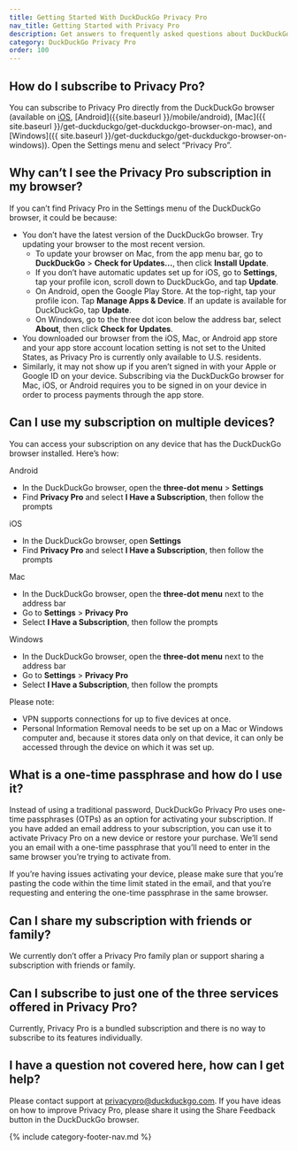 ```yaml
---
title: Getting Started With DuckDuckGo Privacy Pro
nav_title: Getting Started with Privacy Pro
description: Get answers to frequently asked questions about DuckDuckGo’s Privacy Pro subscription that includes VPN, Personal Information Removal, and Identity Theft Restoration.
category: DuckDuckGo Privacy Pro
order: 100
---
```


## How do I subscribe to Privacy Pro?

You can subscribe to Privacy Pro directly from the DuckDuckGo browser (available on [iOS]({{site.baseurl}}/mobile/ios), [Android]({{site.baseurl }}/mobile/android), [Mac]({{ site.baseurl }}/get-duckduckgo/get-duckduckgo-browser-on-mac), and [Windows]({{ site.baseurl }}/get-duckduckgo/get-duckduckgo-browser-on-windows)). Open the Settings menu and select “Privacy Pro”.

## Why can’t I see the Privacy Pro subscription in my browser?

If you can’t find Privacy Pro in the Settings menu of the DuckDuckGo browser, it could be because:

-   You don’t have the latest version of the DuckDuckGo browser. Try updating your browser to the most recent version.
    -   To update your browser on Mac, from the app menu bar, go to **DuckDuckGo** > **Check for Updates...**, then click **Install Update**.
    -   If you don’t have automatic updates set up for iOS, go to **Settings**, tap your profile icon, scroll down to DuckDuckGo, and tap **Update**.
    -   On Android, open the Google Play Store. At the top-right, tap your profile icon. Tap **Manage Apps & Device**. If an update is available for DuckDuckGo, tap **Update**.
    -   On Windows, go to the three dot icon below the address bar, select **About**, then click **Check for Updates**.
-   You downloaded our browser from the iOS, Mac, or Android app store and your app store account location setting is not set to the United States, as Privacy Pro is currently only available to U.S. residents.
-   Similarly, it may not show up if you aren’t signed in with your Apple or Google ID on your device. Subscribing via the DuckDuckGo browser for Mac, iOS, or Android requires you to be signed in on your device in order to process payments through the app store.

## Can I use my subscription on multiple devices?

You can access your subscription on any device that has the DuckDuckGo browser installed. Here’s how:

Android

-   In the DuckDuckGo browser, open the **three-dot menu** > **Settings**
-   Find **Privacy Pro** and select **I Have a Subscription**, then follow the prompts

iOS

-   In the DuckDuckGo browser, open **Settings**
-   Find **Privacy Pro** and select **I Have a Subscription**, then follow the prompts

Mac

-   In the DuckDuckGo browser, open the **three-dot menu** next to the address bar
-   Go to **Settings** > **Privacy Pro**
-   Select **I Have a Subscription**, then follow the prompts

Windows

-   In the DuckDuckGo browser, open the **three-dot menu** next to the address bar
-   Go to **Settings** > **Privacy Pro**
-   Select **I Have a Subscription**, then follow the prompts

Please note:

-   VPN supports connections for up to five devices at once.
-   Personal Information Removal needs to be set up on a Mac or Windows computer and, because it stores data only on that device, it can only be accessed through the device on which it was set up.

## What is a one-time passphrase and how do I use it?

Instead of using a traditional password, DuckDuckGo Privacy Pro uses one-time passphrases (OTPs) as an option for activating your subscription. If you have added an email address to your subscription, you can use it to activate Privacy Pro on a new device or restore your purchase. We’ll send you an email with a one-time passphrase that you’ll need to enter in the same browser you’re trying to activate from.

If you’re having issues activating your device, please make sure that you’re pasting the code within the time limit stated in the email, and that you’re requesting and entering the one-time passphrase in the same browser.

## Can I share my subscription with friends or family?

We currently don’t offer a Privacy Pro family plan or support sharing a subscription with friends or family.

## Can I subscribe to just one of the three services offered in Privacy Pro?

Currently, Privacy Pro is a bundled subscription and there is no way to subscribe to its features individually.

## I have a question not covered here, how can I get help?

Please contact support at <a href="mailto:privacypro@duckduckgo.com">privacypro@duckduckgo.com</a>. If you have ideas on how to improve Privacy Pro, please share it using the Share Feedback button in the DuckDuckGo browser.

{% include category-footer-nav.md %}
